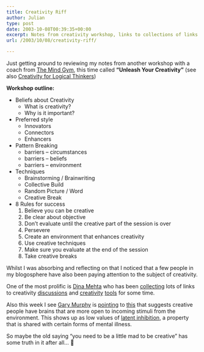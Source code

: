 ```yaml
---
title: Creativity Riff
author: Julian
type: post
date: 2003-10-08T00:39:35+00:00
excerpt: Notes from creativity workshop, links to collections of links on creativity and evidence that maybe the old saying "you need to be a little mad to be creative" has some truth
url: /2003/10/08/creativity-riff/

---
```

Just getting around to reviewing my notes from another workshop with a coach from [The Mind Gym][1], this time called **&#8220;Unleash Your Creativity&#8221;** (see also [Creativity for Logical Thinkers][2])

**Workshop outline:**

  * Beliefs about Creativity 
      * What is creativity?
      * Why is it important?
  * Preferred style 
      * Innovators
      * Connectors
      * Enhancers
  * Pattern Breaking 
      * barriers &#8211; circumstances
      * barriers &#8211; beliefs
      * barriers &#8211; environment
  * Techniques 
      * Brainstorming / Brainwriting
      * Collective Build
      * Random Picture / Word
      * Creative Break
  * 8 Rules for success 
      1. Believe you can be creative
      2. Be clear about objective
      3. Don&#8217;t evaluate until the creative part of the session is over
      4. Persevere
      5. Create an environment that enhances creativity
      6. Use creative techniques
      7. Make sure you evaluate at the end of the session
      8. Take creative breaks

Whilst I was absorbing and reflecting on that I noticed that a few people in my blogosphere have also been paying attention to the subject of creativity.

One of the most prolific is [Dina Mehta][3] who has been [collecting][4] lots of links to creativity [discussions][5] and [creativity][6] [tools][7] for some time.

Also this week I see [Gary Murphy][8] is [pointing][9] to [this][10] that suggests creative people have brains that are more open to incoming stimuli from the environment. This shows up as low values of [latent inhibition][11], a property that is shared with certain forms of mental illness.

So maybe the old saying &#8220;you need to be a little mad to be creative&#8221; has some truth in it after all&#8230; 🙂

 [1]: https://www.themindgym.com/
 [2]: /blog/archives/creativity_tools/000122.php
 [3]: https://radio.weblogs.com/0121664/
 [4]: https://radio.weblogs.com/0121664/categories/creativity/
 [5]: https://radio.weblogs.com/0121664/categories/creativity/2003/08/09.html#a207
 [6]: https://www.mycoted.com/creativity/techniques/index.php
 [7]: https://www.innovationtools.com/
 [8]: https://www.teledyn.com/mt/
 [9]: https://www.teledyn.com/mt/archives/001361.html "TeledyN: Demarking the Line"
 [10]: https://www.newsandevents.utoronto.ca/bin5/030930b.asp "News@UofT -- Biological basis for creativity linked to mental illness -- September 30, 2003"
 [11]: https://www.google.com/search?q=latent.inhibition